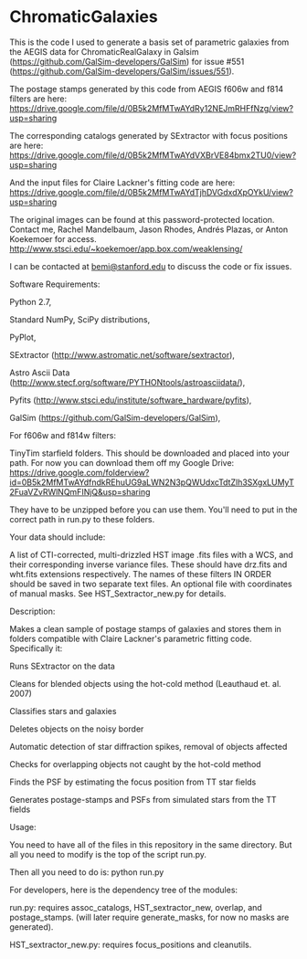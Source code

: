 # ChromaticGalaxies

This is the code I used to generate a basis set of parametric galaxies from the AEGIS 
data for ChromaticRealGalaxy in Galsim (https://github.com/GalSim-developers/GalSim) for 
issue #551 (https://github.com/GalSim-developers/GalSim/issues/551). 

The postage stamps generated by this code from AEGIS f606w and f814 filters are here:
https://drive.google.com/file/d/0B5k2MfMTwAYdRy12NEJmRHFfNzg/view?usp=sharing

The corresponding catalogs generated by SExtractor with focus positions are here:
https://drive.google.com/file/d/0B5k2MfMTwAYdVXBrVE84bmx2TU0/view?usp=sharing

And the input files for Claire Lackner's fitting code are here:
https://drive.google.com/file/d/0B5k2MfMTwAYdTjhDVGdxdXpOYkU/view?usp=sharing

The original images can be found at this password-protected location. Contact me, Rachel
Mandelbaum, Jason Rhodes, Andrés Plazas, or Anton Koekemoer for access.
http://www.stsci.edu/~koekemoer/app.box.com/weaklensing/

I can be contacted at bemi@stanford.edu to discuss the code or fix issues.

Software Requirements:

Python 2.7,

Standard NumPy, SciPy distributions,

PyPlot,

SExtractor (http://www.astromatic.net/software/sextractor),

Astro Ascii Data (http://www.stecf.org/software/PYTHONtools/astroasciidata/),

Pyfits (http://www.stsci.edu/institute/software_hardware/pyfits),

GalSim (https://github.com/GalSim-developers/GalSim),

For f606w and f814w filters: 

TinyTim starfield folders. This should be downloaded and placed into your path. 
For now you can download them off my Google Drive:
https://drive.google.com/folderview?id=0B5k2MfMTwAYdfndkREhuUG9aLWN2N3pQWUdxcTdtZlh3SXgxLUMyT2FuaVZvRWlNQmFINjQ&usp=sharing

They have to be unzipped before you can use them. You'll need to put in the correct
path in run.py to these folders.

Your data should include:

A list of CTI-corrected, multi-drizzled HST image .fits files with a WCS, and their 
corresponding inverse variance files. These should have drz.fits and wht.fits extensions 
respectively. 
The names of these filters IN ORDER should be saved in two separate text files. 
An optional file with coordinates of manual masks. See HST_Sextractor_new.py for details.

Description:

Makes a clean sample of postage stamps of galaxies and stores them in folders
compatible with Claire Lackner's parametric fitting code. 
Specifically it:

Runs SExtractor on the data

Cleans for blended objects using the hot-cold method (Leauthaud et. al. 2007)

Classifies stars and galaxies

Deletes objects on the noisy border

Automatic detection of star diffraction spikes, removal of objects affected

Checks for overlapping objects not caught by the hot-cold method

Finds the PSF by estimating the focus position from TT star fields

Generates postage-stamps and PSFs from simulated stars from the TT fields

Usage:

You need to have all of the files in this repository in the same directory. But all you
need to modify is the top of the script run.py. 

Then all you need to do is:
python run.py

For developers, here is the dependency tree of the modules:

run.py: requires assoc_catalogs, HST_sextractor_new, overlap, and postage_stamps. 
(will later require generate_masks, for now no masks are generated). 

HST_sextractor_new.py: requires focus_positions and cleanutils. 







